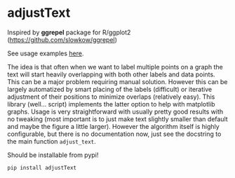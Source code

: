 # adjustText

Inspired by **ggrepel** package for R/ggplot2 (https://github.com/slowkow/ggrepel)

See usage examples [here].

The idea is that often when we want to label multiple points on a graph the text will start heavily overlapping with both other labels and data points. This can be a major problem requiring manual solution. However this can be largely automatized by smart placing of the labels (difficult) or iterative adjustment of their positions to minimize overlaps (relatively easy). This library (well... script) implements the latter option to help with matplotlib graphs. Usage is very straightforward with usually pretty good results with no tweaking (most important is to just make text slightly smaller than default and maybe the figure a little larger). However the algorithm itself is highly configurable, but there is no documentation now, just see the docstring to the main function `adjust_text`.

Should be installable from pypi!
```
pip install adjustText
```

[here]: https://github.com/Phlya/adjustText/blob/master/examples/Examples.ipynb
